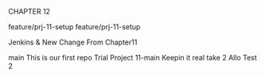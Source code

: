 CHAPTER 12

feature/prj-11-setup
feature/prj-11-setup

Jenkins & New Change
From Chapter11

main
This is our first repo
Trial Project 11-main
Keepin it real
take 2
Allo
Test 2
